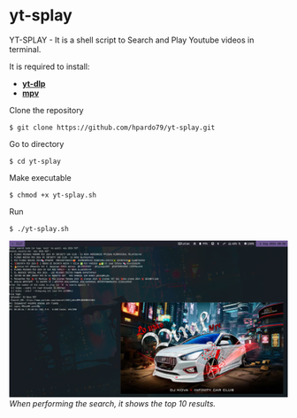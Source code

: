 # yt-splay
YT-SPLAY - It is a shell script to Search and Play Youtube videos in terminal.

It is required to install: 
- [**yt-dlp**](https://github.com/yt-dlp/yt-dlp)
- [**mpv**](https://github.com/mpv-player/mpv)

Clone the repository
```
$ git clone https://github.com/hpardo79/yt-splay.git
```

Go to directory
```
$ cd yt-splay
```

Make executable
```
$ chmod +x yt-splay.sh
```

Run
```
$ ./yt-splay.sh
```
![](preview.png)
*When performing the search, it shows the top 10 results.*

